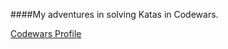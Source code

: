 
####My adventures in solving Katas in Codewars.


[Codewars Profile](https://www.codewars.com/users/Unsung-crusader/stats)
